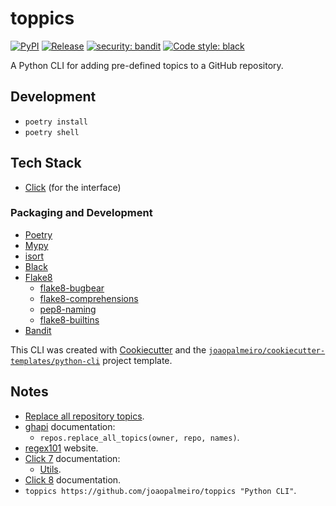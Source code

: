 # toppics

[![PyPI](https://img.shields.io/pypi/v/toppics)](https://pypi.org/project/toppics/)
[![Release](https://github.com/joaopalmeiro/toppics/actions/workflows/release.yml/badge.svg)](https://github.com/joaopalmeiro/toppics/actions/workflows/release.yml)
[![security: bandit](https://img.shields.io/badge/security-bandit-yellow.svg)](https://github.com/PyCQA/bandit)
[![Code style: black](https://img.shields.io/badge/code%20style-black-000000.svg)](https://github.com/psf/black)

A Python CLI for adding pre-defined topics to a GitHub repository.

## Development

- `poetry install`
- `poetry shell`

## Tech Stack

- [Click](https://click.palletsprojects.com/) (for the interface)

### Packaging and Development

- [Poetry](https://python-poetry.org/)
- [Mypy](http://mypy-lang.org/)
- [isort](https://pycqa.github.io/isort/)
- [Black](https://github.com/psf/black)
- [Flake8](https://flake8.pycqa.org/)
  - [flake8-bugbear](https://github.com/PyCQA/flake8-bugbear)
  - [flake8-comprehensions](https://github.com/adamchainz/flake8-comprehensions)
  - [pep8-naming](https://github.com/PyCQA/pep8-naming)
  - [flake8-builtins](https://github.com/gforcada/flake8-builtins)
- [Bandit](https://bandit.readthedocs.io/)

This CLI was created with [Cookiecutter](https://github.com/audreyr/cookiecutter) and the [`joaopalmeiro/cookiecutter-templates/python-cli`](https://github.com/joaopalmeiro/cookiecutter-templates) project template.

## Notes

- [Replace all repository topics](https://docs.github.com/en/rest/reference/repos#replace-all-repository-topics).
- [ghapi](https://ghapi.fast.ai/) documentation:
  - `repos.replace_all_topics(owner, repo, names)`.
- [regex101](https://regex101.com/) website.
- [Click 7](https://click.palletsprojects.com/en/7.x/) documentation:
  - [Utils](https://click.palletsprojects.com/en/7.x/utils/).
- [Click 8](https://click.palletsprojects.com/en/8.0.x/) documentation.
- `toppics https://github.com/joaopalmeiro/toppics "Python CLI"`.
